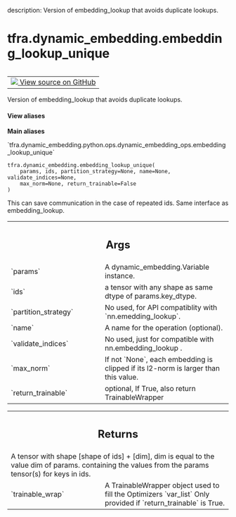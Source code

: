 description: Version of embedding_lookup that avoids duplicate lookups.

<div itemscope itemtype="http://developers.google.com/ReferenceObject">
<meta itemprop="name" content="tfra.dynamic_embedding.embedding_lookup_unique" />
<meta itemprop="path" content="Stable" />
</div>

# tfra.dynamic_embedding.embedding_lookup_unique

<!-- Insert buttons and diff -->

<table class="tfo-notebook-buttons tfo-api nocontent" align="left">
<td>
  <a target="_blank" href="https://github.com/tensorflow/recommenders-addons/tree/master/tensorflow_recommenders_addons/dynamic_embedding/python/ops/dynamic_embedding_ops.py#L506-L554">
    <img src="https://www.tensorflow.org/images/GitHub-Mark-32px.png" />
    View source on GitHub
  </a>
</td>
</table>



Version of embedding_lookup that avoids duplicate lookups.

<section class="expandable">
  <h4 class="showalways">View aliases</h4>
  <p>
<b>Main aliases</b>
<p>`tfra.dynamic_embedding.python.ops.dynamic_embedding_ops.embedding_lookup_unique`</p>
</p>
</section>

<pre class="devsite-click-to-copy prettyprint lang-py tfo-signature-link">
<code>tfra.dynamic_embedding.embedding_lookup_unique(
    params, ids, partition_strategy=None, name=None, validate_indices=None,
    max_norm=None, return_trainable=False
)
</code></pre>



<!-- Placeholder for "Used in" -->
This can save communication in the case of repeated ids.
Same interface as embedding_lookup.

<!-- Tabular view -->
 <table class="responsive fixed orange">
<colgroup><col width="214px"><col></colgroup>
<tr><th colspan="2"><h2 class="add-link">Args</h2></th></tr>

<tr>
<td>
`params`
</td>
<td>
A dynamic_embedding.Variable instance.
</td>
</tr><tr>
<td>
`ids`
</td>
<td>
a tensor with any shape as same dtype of params.key_dtype.
</td>
</tr><tr>
<td>
`partition_strategy`
</td>
<td>
No used, for API compatiblity with `nn.emedding_lookup`.
</td>
</tr><tr>
<td>
`name`
</td>
<td>
A name for the operation (optional).
</td>
</tr><tr>
<td>
`validate_indices`
</td>
<td>
No used, just for compatible with nn.embedding_lookup .
</td>
</tr><tr>
<td>
`max_norm`
</td>
<td>
If not `None`, each embedding is clipped if its l2-norm is larger
than this value.
</td>
</tr><tr>
<td>
`return_trainable`
</td>
<td>
optional, If True, also return TrainableWrapper
</td>
</tr>
</table>



<!-- Tabular view -->
 <table class="responsive fixed orange">
<colgroup><col width="214px"><col></colgroup>
<tr><th colspan="2"><h2 class="add-link">Returns</h2></th></tr>
<tr class="alt">
<td colspan="2">
A tensor with shape [shape of ids] + [dim],
dim is equal to the value dim of params.
containing the values from the params tensor(s) for keys in ids.
</td>
</tr>
<tr>
<td>
`trainable_wrap`
</td>
<td>
A TrainableWrapper object used to fill the Optimizers `var_list`
Only provided if `return_trainable` is True.
</td>
</tr>
</table>

